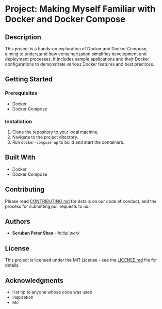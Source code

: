 # Project: Making Myself Familiar with Docker and Docker Compose

## Description

This project is a hands-on exploration of Docker and Docker Compose, aiming to understand how containerization simplifies development and deployment processes. It includes sample applications and their Docker configurations to demonstrate various Docker features and best practices.

## Getting Started

### Prerequisites

- Docker
- Docker Compose

### Installation

1. Clone the repository to your local machine.
2. Navigate to the project directory.
3. Run `docker-compose up` to build and start the containers.


## Built With

- Docker
- Docker Compose

## Contributing

Please read [CONTRIBUTING.md](link) for details on our code of conduct, and the process for submitting pull requests to us.


## Authors

- **Seruban Peter Shan** - *Initial work*

## License

This project is licensed under the MIT License - see the [LICENSE.md](LICENSE.md) file for details.

## Acknowledgments

- Hat tip to anyone whose code was used
- Inspiration
- etc